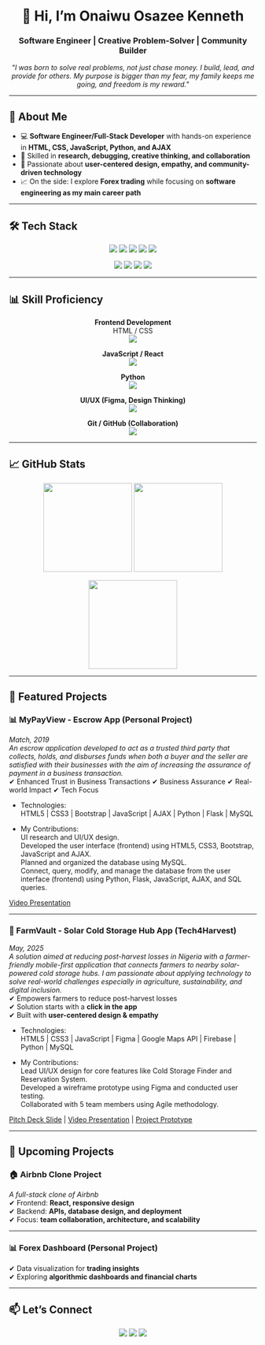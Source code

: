 <h1 align="center">👋 Hi, I’m Onaiwu Osazee Kenneth</h1>
<h3 align="center">Software Engineer | Creative Problem-Solver | Community Builder</h3>

<p align="center">
  <em>
    "I was born to solve real problems, not just chase money.  
    I build, lead, and provide for others.  
    My purpose is bigger than my fear, my family keeps me going, and freedom is my reward."  
  </em>
</p>

---

## 🌟 About Me  

- 💻 **Software Engineer/Full-Stack Developer** with hands-on experience in **HTML, CSS, JavaScript, Python, and AJAX**  
- 🧠 Skilled in **research, debugging, creative thinking, and collaboration**  
- 🎯 Passionate about **user-centered design, empathy, and community-driven technology**  
- 📈 On the side: I explore **Forex trading** while focusing on **software engineering as my main career path**  

---

## 🛠️ Tech Stack  

<p align="center">
  <img src="https://img.shields.io/badge/-HTML5-E34F26?logo=html5&logoColor=white&style=for-the-badge" />
  <img src="https://img.shields.io/badge/-CSS3-1572B6?logo=css3&logoColor=white&style=for-the-badge" />
  <img src="https://img.shields.io/badge/-JavaScript-F7DF1E?logo=javascript&logoColor=black&style=for-the-badge" />
  <img src="https://img.shields.io/badge/-Python-3776AB?logo=python&logoColor=white&style=for-the-badge" />
  <img src="https://img.shields.io/badge/-React-61DAFB?logo=react&logoColor=black&style=for-the-badge" />
</p>

<p align="center">
  <img src="https://img.shields.io/badge/-Git-F05032?logo=git&logoColor=white&style=for-the-badge" />
  <img src="https://img.shields.io/badge/-GitHub-181717?logo=github&logoColor=white&style=for-the-badge" />
  <img src="https://img.shields.io/badge/-Figma-F24E1E?logo=figma&logoColor=white&style=for-the-badge" />
  <img src="https://img.shields.io/badge/-VS%20Code-0078d7?logo=visual-studio-code&logoColor=white&style=for-the-badge" />
</p>

---

## 📊 Skill Proficiency  

<div align="center">

**Frontend Development**  
<span>HTML / CSS</span>  
<img src="https://progress-bar.dev/95/?width=400&color=E34F26" />  

**JavaScript / React**  
<img src="https://progress-bar.dev/80/?width=400&color=F7DF1E" />  

**Python**  
<img src="https://progress-bar.dev/70/?width=400&color=3776AB" />  

**UI/UX (Figma, Design Thinking)**  
<img src="https://progress-bar.dev/85/?width=400&color=F24E1E" />  

**Git / GitHub (Collaboration)**  
<img src="https://progress-bar.dev/90/?width=400&color=181717" />  

</div>

---

## 📈 GitHub Stats  

<p align="center">
  <img src="https://github-readme-stats.vercel.app/api?username=emrac001&show_icons=true&theme=radical" height="180px"/>
  <img src="https://github-readme-stats.vercel.app/api/top-langs/?username=emrac001&layout=compact&theme=radical" height="180px"/>
</p>

<p align="center">
  <img src="https://streak-stats.demolab.com/?user=emrac001&theme=radical" height="180px"/>
</p>

---

## 🚀 Featured Projects  

### 📊 MyPayView - Escrow App (Personal Project)
*Match, 2019<br>An escrow application developed to act as a trusted third party that collects, holds, and disburses funds when both a buyer and the seller are satisfied with their businesses with the aim of increasing the assurance of payment in a business transaction.*  
✔ Enhanced Trust in Business Transactions
✔ Business Assurance 
✔ Real-world Impact
✔ Tech Focus
<ul>
    <li>
        Technologies: <br>
        HTML5 | CSS3 | Bootstrap | JavaScript | AJAX | Python | Flask | MySQL
    </li>
</ul>
<ul>
    <li>
        My Contributions: <br>
        UI research and UI/UX design.<br>
        Developed the user interface (frontend) using HTML5, CSS3, Bootstrap, JavaScript and AJAX.<br>
        Planned and organized the database using MySQL.<br>
        Connect, query, modify, and manage the database from the user interface (frontend) using Python, Flask, JavaScript, AJAX, and SQL queries.
    </li>
</ul>
<a href="https://drive.google.com/file/d/1VPtB_w-i6MlmNBG8z8vJj4ZL9jJ6Ko8W/view?usp=sharing">Video Presentation</a>



---


### 🌱 FarmVault - Solar Cold Storage Hub App (Tech4Harvest)
*May, 2025<br>A solution aimed at reducing post-harvest losses in Nigeria with a farmer-friendly
mobile-first application that connects farmers to nearby solar-powered cold
storage hubs. I am passionate about applying technology to solve real-world
challenges especially in agriculture, sustainability, and digital inclusion.*  
✔ Empowers farmers to reduce post-harvest losses  
✔ Solution starts with a **click in the app**  
✔ Built with **user-centered design & empathy**  
<ul>
    <li>
        Technologies: <br>
        HTML5 | CSS3 | JavaScript | Figma | Google Maps API | Firebase | Python | MySQL
    </li>
</ul>
<ul>
    <li>
        My Contributions: <br>
        Lead UI/UX design for core features like Cold Storage Finder and Reservation System.<br>
        Developed a wireframe prototype using Figma and conducted user testing.<br>
        Collaborated with 5 team members using Agile methodology.
    </li>
</ul>
<a href="https://docs.google.com/presentation/d/1qj23fOoQXm7joW3RCZthG0qNB4RF8blgw4FuZCXKrdE/edit?usp=sharing">Pitch Deck Slide</a> | 
<a href="https://youtu.be/AZsPGOFfecE">Video Presentation</a> | 
<a href="https://drive.google.com/drive/folders/1UBCT4KX9fsZhUbsk4Gjwbo-LHU5WBiyV?usp=sharing">Project Prototype</a>


---


## 🚀 Upcoming Projects  

### 🏠 Airbnb Clone Project  
*A full-stack clone of Airbnb*  
✔ Frontend: **React, responsive design**  
✔ Backend: **APIs, database design, and deployment**  
✔ Focus: **team collaboration, architecture, and scalability**  

---

### 📊 Forex Dashboard (Personal Project)  
✔ Data visualization for **trading insights**  
✔ Exploring **algorithmic dashboards and financial charts**  

---

## 📫 Let’s Connect  

<p align="center">
  <a href="mailto:osazee.onaiwu@gmail.com"><img src="https://img.shields.io/badge/-Email-D14836?style=for-the-badge&logo=gmail&logoColor=white"></a>
  <a href="https://www.linkedin.com/in/osazee-onaiwu"><img src="https://img.shields.io/badge/-LinkedIn-0077B5?style=for-the-badge&logo=linkedin&logoColor=white"></a>
  <a href="https://github.com/emrac001"><img src="https://img.shields.io/badge/-GitHub-181717?style=for-the-badge&logo=github&logoColor=white"></a>
</p>
